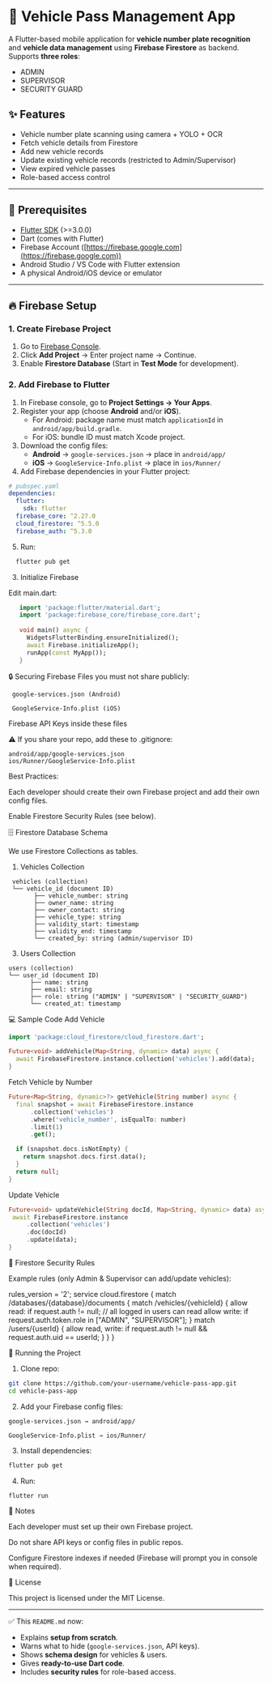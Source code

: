 # 🚗 Vehicle Pass Management App

A Flutter-based mobile application for **vehicle number plate recognition** and **vehicle data management** using **Firebase Firestore** as backend.  
Supports **three roles**:  
- ADMIN 
- SUPERVISOR 
- SECURITY GUARD  

## ✨ Features
- Vehicle number plate scanning using camera + YOLO + OCR  
- Fetch vehicle details from Firestore  
- Add new vehicle records  
- Update existing vehicle records (restricted to Admin/Supervisor)  
- View expired vehicle passes  
- Role-based access control  

---

## 🔧 Prerequisites
- [Flutter SDK](https://docs.flutter.dev/get-started/install) (>=3.0.0)
- Dart (comes with Flutter)
- Firebase Account ([https://firebase.google.com](https://firebase.google.com))
- Android Studio / VS Code with Flutter extension
- A physical Android/iOS device or emulator

---

## 🔥 Firebase Setup

### 1. Create Firebase Project
1. Go to [Firebase Console](https://console.firebase.google.com/).
2. Click **Add Project** → Enter project name → Continue.
3. Enable **Firestore Database** (Start in **Test Mode** for development).

### 2. Add Firebase to Flutter
1. In Firebase console, go to **Project Settings → Your Apps**.  
2. Register your app (choose **Android** and/or **iOS**).  
   - For Android: package name must match `applicationId` in `android/app/build.gradle`.  
   - For iOS: bundle ID must match Xcode project.  
3. Download the config files:
   - **Android** → `google-services.json` → place in `android/app/`
   - **iOS** → `GoogleService-Info.plist` → place in `ios/Runner/`
4. Add Firebase dependencies in your Flutter project:

```yaml
# pubspec.yaml
dependencies:
  flutter:
    sdk: flutter
  firebase_core: ^2.27.0
  cloud_firestore: ^5.5.0
  firebase_auth: ^5.3.0
```
5. Run:
```bash
  flutter pub get
```
3. Initialize Firebase

Edit main.dart:
``` dart
   import 'package:flutter/material.dart';
   import 'package:firebase_core/firebase_core.dart';
   
   void main() async {
     WidgetsFlutterBinding.ensureInitialized();
     await Firebase.initializeApp();
     runApp(const MyApp());
   }
```
🔒 Securing Firebase
Files you must not share publicly:
``` file
 google-services.json (Android)
```
``` file
 GoogleService-Info.plist (iOS)
```
Firebase API Keys inside these files

⚠️ If you share your repo, add these to .gitignore:
```files
android/app/google-services.json
ios/Runner/GoogleService-Info.plist
```
Best Practices:

Each developer should create their own Firebase project and add their own config files.

Enable Firestore Security Rules (see below).

🗄️ Firestore Database Schema

We use Firestore Collections as tables.

1. Vehicles Collection
```path
 vehicles (collection)
 └── vehicle_id (document ID)
       ├── vehicle_number: string
       ├── owner_name: string
       ├── owner_contact: string
       ├── vehicle_type: string
       ├── validity_start: timestamp
       ├── validity_end: timestamp
       └── created_by: string (admin/supervisor ID)
 ```
3. Users Collection
 ``` data
users (collection)
 └── user_id (document ID)
       ├── name: string
       ├── email: string
       ├── role: string ("ADMIN" | "SUPERVISOR" | "SECURITY_GUARD")
       └── created_at: timestamp
```
💻 Sample Code
Add Vehicle
```dart
import 'package:cloud_firestore/cloud_firestore.dart';

Future<void> addVehicle(Map<String, dynamic> data) async {
  await FirebaseFirestore.instance.collection('vehicles').add(data);
}
```
Fetch Vehicle by Number
```dart
Future<Map<String, dynamic>?> getVehicle(String number) async {
  final snapshot = await FirebaseFirestore.instance
      .collection('vehicles')
      .where('vehicle_number', isEqualTo: number)
      .limit(1)
      .get();

  if (snapshot.docs.isNotEmpty) {
    return snapshot.docs.first.data();
  }
  return null;
}
```
Update Vehicle
 ``` dart
Future<void> updateVehicle(String docId, Map<String, dynamic> data) async {
  await FirebaseFirestore.instance
      .collection('vehicles')
      .doc(docId)
      .update(data);
}
```
🔑 Firestore Security Rules

Example rules (only Admin & Supervisor can add/update vehicles):

rules_version = '2';
service cloud.firestore {
  match /databases/{database}/documents {
    match /vehicles/{vehicleId} {
      allow read: if request.auth != null;  // all logged in users can read
      allow write: if request.auth.token.role in ["ADMIN", "SUPERVISOR"];
    }
    match /users/{userId} {
      allow read, write: if request.auth != null && request.auth.uid == userId;
    }
  }
}

🚀 Running the Project

1. Clone repo:
```bash
git clone https://github.com/your-username/vehicle-pass-app.git
cd vehicle-pass-app
```

2. Add your Firebase config files:
```file path
google-services.json → android/app/

GoogleService-Info.plist → ios/Runner/
```
3. Install dependencies:
```bash
flutter pub get
```

4. Run:
```bash
flutter run
```
📌 Notes

Each developer must set up their own Firebase project.

Do not share API keys or config files in public repos.

Configure Firestore indexes if needed (Firebase will prompt you in console when required).

📖 License

This project is licensed under the MIT License.


---

✅ This `README.md` now:  
- Explains **setup from scratch**.  
- Warns what to hide (`google-services.json`, API keys).  
- Shows **schema design** for vehicles & users.  
- Gives **ready-to-use Dart code**.  
- Includes **security rules** for role-based access.  
